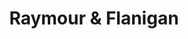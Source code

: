 ---
title: "Raymour & Flanigan"
url: /philadelphia/raymour-and-flanigan-franklin-mills-boulevard/
shop: furniture
---
